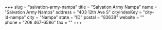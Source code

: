 +++
slug = "salvation-army-nampa"
title = "Salvation Army Nampa"
name = "Salvation Army Nampa"
address = "403 12th Ave S"
cityIndexKey = "city-id-nampa"
city = "Nampa"
state = "ID"
postal = "83638"
website = ""
phone = "208 467-6586"
fax = ""
+++

